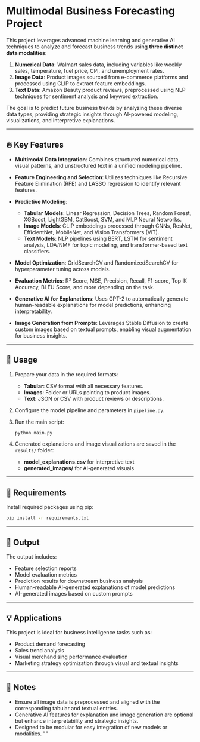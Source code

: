 # Multimodal Business Forecasting Project

This project leverages advanced machine learning and generative AI techniques to analyze and forecast business trends using **three distinct data modalities**:

1. **Numerical Data**: Walmart sales data, including variables like weekly sales, temperature, fuel price, CPI, and unemployment rates.
2. **Image Data**: Product images sourced from e-commerce platforms and processed using CLIP to extract feature embeddings.
3. **Text Data**: Amazon Beauty product reviews, preprocessed using NLP techniques for sentiment analysis and keyword extraction.

The goal is to predict future business trends by analyzing these diverse data types, providing strategic insights through AI-powered modeling, visualizations, and interpretive explanations.

---

## 🔥 **Key Features**

* **Multimodal Data Integration**: Combines structured numerical data, visual patterns, and unstructured text in a unified modeling pipeline.
* **Feature Engineering and Selection**: Utilizes techniques like Recursive Feature Elimination (RFE) and LASSO regression to identify relevant features.
* **Predictive Modeling**:

  * **Tabular Models**: Linear Regression, Decision Trees, Random Forest, XGBoost, LightGBM, CatBoost, SVM, and MLP Neural Networks.
  * **Image Models**: CLIP embeddings processed through CNNs, ResNet, EfficientNet, MobileNet, and Vision Transformers (ViT).
  * **Text Models**: NLP pipelines using BERT, LSTM for sentiment analysis, LDA/NMF for topic modeling, and transformer-based text classifiers.
* **Model Optimization**: GridSearchCV and RandomizedSearchCV for hyperparameter tuning across models.
* **Evaluation Metrics**: R² Score, MSE, Precision, Recall, F1-score, Top-K Accuracy, BLEU Score, and more depending on the task.
* **Generative AI for Explanations**: Uses GPT-2 to automatically generate human-readable explanations for model predictions, enhancing interpretability.
* **Image Generation from Prompts**: Leverages Stable Diffusion to create custom images based on textual prompts, enabling visual augmentation for business insights.

---

## 🚀 **Usage**

1. Prepare your data in the required formats:

   * **Tabular**: CSV format with all necessary features.
   * **Images**: Folder or URLs pointing to product images.
   * **Text**: JSON or CSV with product reviews or descriptions.

2. Configure the model pipeline and parameters in `pipeline.py`.

3. Run the main script:

   ```bash
   python main.py
   ```

4. Generated explanations and image visualizations are saved in the `results/` folder:

   * **model\_explanations.csv** for interpretive text
   * **generated\_images/** for AI-generated visuals

---

## 📌 **Requirements**

Install required packages using pip:

```bash
pip install -r requirements.txt
```

---

## 🎯 **Output**

The output includes:

* Feature selection reports
* Model evaluation metrics
* Prediction results for downstream business analysis
* Human-readable AI-generated explanations of model predictions
* AI-generated images based on custom prompts

---

## 💡 **Applications**

This project is ideal for business intelligence tasks such as:

* Product demand forecasting
* Sales trend analysis
* Visual merchandising performance evaluation
* Marketing strategy optimization through visual and textual insights

---

## 📝 **Notes**

* Ensure all image data is preprocessed and aligned with the corresponding tabular and textual entries.
* Generative AI features for explanation and image generation are optional but enhance interpretability and strategic insights.
* Designed to be modular for easy integration of new models or modalities.
  ""

